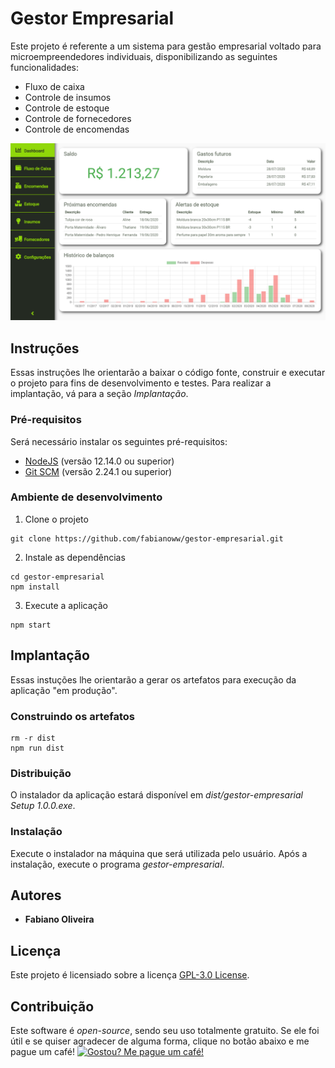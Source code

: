# Gestor Empresarial

Este projeto é referente a um sistema para gestão empresarial voltado para microempreendedores individuais, disponibilizando as seguintes funcionalidades:
* Fluxo de caixa
* Controle de insumos
* Controle de estoque
* Controle de fornecedores
* Controle de encomendas

![Print Gestor Empresarial](print.png)

## Instruções

Essas instruções lhe orientarão a baixar o código fonte, construir e executar o projeto para fins de desenvolvimento e testes. Para realizar a implantação, vá para a seção *Implantação*.

### Pré-requisitos

Será necessário instalar os seguintes pré-requisitos:
* [NodeJS](https://nodejs.org) (versão 12.14.0 ou superior)
* [Git SCM](https://git-scm.com/) (versão 2.24.1 ou superior)

### Ambiente de desenvolvimento

1. Clone o projeto
```
git clone https://github.com/fabianoww/gestor-empresarial.git
```

2. Instale as dependências
```
cd gestor-empresarial
npm install
```

3. Execute a aplicação
```
npm start
```

## Implantação

Essas instuções lhe orientarão a gerar os artefatos para execução da aplicação "em produção".

### Construindo os artefatos
```
rm -r dist
npm run dist
```

### Distribuição

O instalador da aplicação estará disponível em *dist/gestor-empresarial Setup 1.0.0.exe*.

### Instalação

Execute o instalador na máquina que será utilizada pelo usuário. Após a instalação, execute o programa *gestor-empresarial*.

## Autores

* **Fabiano Oliveira**

## Licença

Este projeto é licensiado sobre a licença [GPL-3.0 License](https://github.com/fabianoww/gestor-empresarial/blob/master/LICENSE).

## Contribuição

Este software é *open-source*, sendo seu uso totalmente gratuito. Se ele foi útil e se quiser agradecer de alguma forma, clique no botão abaixo e me pague um café!
<a href="https://www.buymeacoffee.com/fabianooliveira" target="_blank"><img src="https://cdn.buymeacoffee.com/buttons/lato-orange.png" alt="Gostou? Me pague um café!"  style="height: 51px !important;width: 217px !important;" ></a>